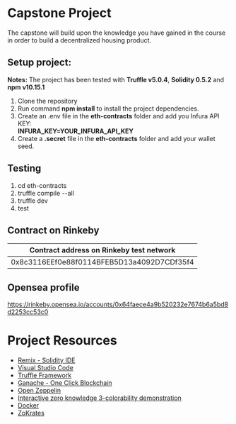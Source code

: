 # Capstone Project

The capstone will build upon the knowledge you have gained in the course in order to build a decentralized housing product. 

## Setup project:
__Notes:__ The project has been tested with __Truffle v5.0.4__, __Solidity 0.5.2__ and __npm v10.15.1__
1. Clone the repository
2. Run command __npm install__ to install the project dependencies.
3. Create an .env file in the __eth-contracts__ folder and add you Infura API KEY:<br />
   __INFURA_KEY=YOUR_INFURA_API_KEY__
4. Create a __.secret__ file in the __eth-contracts__ folder and add your wallet seed.

## Testing
1. cd eth-contracts
2. truffle compile --all
3. truffle dev
4. test

## Contract on Rinkeby

| Contract address on Rinkeby test network                           | 
|--------------------------------------------------------------------|
| 0x8c3116EEf0e88f0114BFEB5D13a4092D7CDf35f4                         |


## Opensea profile

https://rinkeby.opensea.io/accounts/0x64faece4a9b520232e7674b6a5bd8d2253cc53c0


# Project Resources

* [Remix - Solidity IDE](https://remix.ethereum.org/)
* [Visual Studio Code](https://code.visualstudio.com/)
* [Truffle Framework](https://truffleframework.com/)
* [Ganache - One Click Blockchain](https://truffleframework.com/ganache)
* [Open Zeppelin ](https://openzeppelin.org/)
* [Interactive zero knowledge 3-colorability demonstration](http://web.mit.edu/~ezyang/Public/graph/svg.html)
* [Docker](https://docs.docker.com/install/)
* [ZoKrates](https://github.com/Zokrates/ZoKrates)
